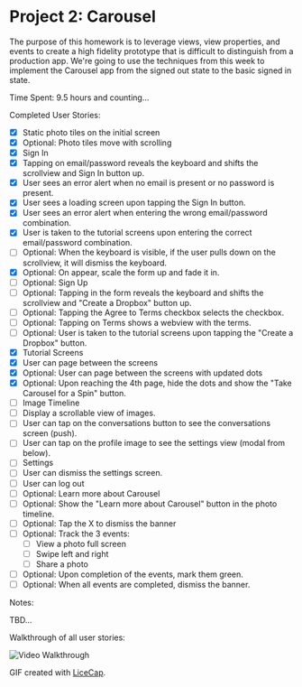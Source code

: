# Project 2: Carousel

The purpose of this homework is to leverage views, view properties, and events to create a high fidelity prototype that is difficult to distinguish from a production app. We're going to use the techniques from this week to implement the Carousel app from the signed out state to the basic signed in state.

Time Spent: 9.5 hours and counting...

Completed User Stories:
* [x]	Static photo tiles on the initial screen
  * [x]	Optional: Photo tiles move with scrolling
* [x]	Sign In
  * [x]	Tapping on email/password reveals the keyboard and shifts the scrollview and Sign In button up.
  * [x]	User sees an error alert when no email is present or no password is present.
  * [x]	User sees a loading screen upon tapping the Sign In button.
  * [x]	User sees an error alert when entering the wrong email/password combination.
  * [x]	User is taken to the tutorial screens upon entering the correct email/password combination.
  * [ ]	Optional: When the keyboard is visible, if the user pulls down on the scrollview, it will dismiss the keyboard.
  * [x]	Optional: On appear, scale the form up and fade it in.
* [ ]	Optional: Sign Up
  * [ ]	Optional: Tapping in the form reveals the keyboard and shifts the scrollview and "Create a Dropbox" button up.
  * [ ]	Optional: Tapping the Agree to Terms checkbox selects the checkbox.
  * [ ]	Optional: Tapping on Terms shows a webview with the terms.
  * [ ]	Optional: User is taken to the tutorial screens upon tapping the "Create a Dropbox" button.
* [x]	Tutorial Screens
  * [x]	User can page between the screens
  * [x]	Optional: User can page between the screens with updated dots
  * [x]	Optional: Upon reaching the 4th page, hide the dots and show the "Take Carousel for a Spin" button.
* [ ]	Image Timeline
  * [ ]	Display a scrollable view of images.
  * [ ]	User can tap on the conversations button to see the conversations screen (push).
  * [ ]	User can tap on the profile image to see the settings view (modal from below).
* [ ]	Settings
  * [ ]	User can dismiss the settings screen.
  * [ ]	User can log out
* [ ]	Optional: Learn more about Carousel
  * [ ]	Optional: Show the "Learn more about Carousel" button in the photo timeline.
  * [ ]	Optional: Tap the X to dismiss the banner
  * [ ]	Optional: Track the 3 events:
    * [ ]	View a photo full screen
    * [ ]	Swipe left and right
    * [ ]	Share a photo
  * [ ]	Optional: Upon completion of the events, mark them green.
  * [ ]	Optional: When all events are completed, dismiss the banner.

Notes:

TBD...

Walkthrough of all user stories:

![Video Walkthrough](demo.gif)

GIF created with [LiceCap](http://www.cockos.com/licecap/).
